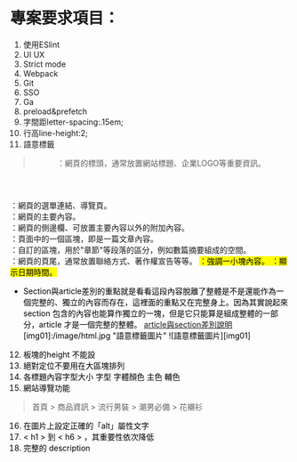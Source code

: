 # 專案要求項目：

1. 使用ESlint
2. UI UX
3. Strict mode
4. Webpack
5. Git
6. SSO
7. Ga
8. preload&prefetch
9. 字間距letter-spacing:.15em;
10. 行高line-height:2;
11. 語意標籤
> <header>：網頁的標頭，通常放置網站標題、企業LOGO等重要資訊。
<nav>：網頁的選單連結、導覽頁。
<main>：網頁的主要內容。
<aside>：網頁的側邊欄、可放置主要內容以外的附加內容。
<article>：頁面中的一個區塊，即是一篇文章內容。
<section>：自訂的區塊，用於"章節"等段落的區分，例如數篇摘要組成的空間。
<footer>：網頁的頁尾，通常放置聯絡方式、著作權宣告等等。
<mark>：強調一小塊內容。
<time>：顯示日期時間。

-  Section與article差別的重點就是看看這段內容脫離了整體是不是還能作為一個完整的、獨立的內容而存在，這裡面的重點又在完整身上。因為其實說起來 section 包含的內容也能算作獨立的一塊，但是它只能算是組成整體的一部分，article 才是一個完整的整體。
[article與section差別說明](https://stackoverflow.com/questions/26883406/how-to-use-section-and-article-tags-in-html5)
[img01]:/image/html.jpg "語意標籤圖片"
![語意標籤圖片][img01]
12. 板塊的height 不能設
13. 絕對定位不要用在大區塊排列
14. 各標題內容字型大小 字型 字體顏色 主色 輔色 
15. 網站導覽功能
> 首頁 > 商品資訊 > 流行男裝 > 潮男必備 > 花襯衫
16. 在圖片上設定正確的「alt」屬性文字
17.  < h1 > 到 < h6 > ，其重要性依次降低
18. 完整的 description 